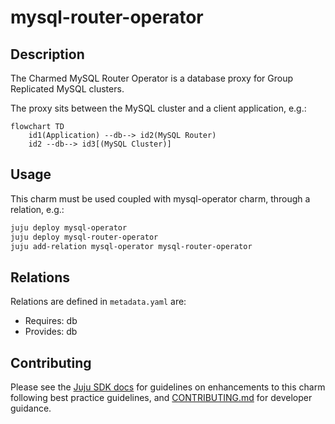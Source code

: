 # mysql-router-operator

## Description

The Charmed MySQL Router Operator is a database proxy for Group Replicated MySQL clusters.

The proxy sits between the MySQL cluster and a client application, e.g.:

```mermaid
flowchart TD
    id1(Application) --db--> id2(MySQL Router)
    id2 --db--> id3[(MySQL Cluster)]
```

## Usage

This charm must be used coupled with mysql-operator charm, through a relation, e.g.:

```bash
juju deploy mysql-operator
juju deploy mysql-router-operator
juju add-relation mysql-operator mysql-router-operator
```

## Relations

Relations are defined in `metadata.yaml` are:

* Requires: db
* Provides: db

## Contributing

Please see the [Juju SDK docs](https://juju.is/docs/sdk) for guidelines on
enhancements to this charm following best practice guidelines, and
[CONTRIBUTING.md](https://github.com/canonical/mysql-router-operator/blob/main/CONTRIBUTING.md)
for developer guidance.
